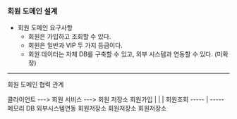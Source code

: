 ### 회원 도메인 설계
* 회원 도메인 요구사항
  * 회원은 가입하고 조회할 수 있다.
  * 회원은 일반과 VIP 두 가지 등급이다.
  * 회원 데이터는 자체 DB를 구축할 수 있고, 외부 시스템과 연동할 수 있다. (미확정)

----

회원 도메인 협력 관계

클라이언트 ---> 회원 서비스    --->            회원 저장소
              회원가입                      |   |   |
              회원조회                  -----   |   -----
                           메모리        DB       외부시스템연동
                               회원저장소    회원저장소     회원저장소
                               

